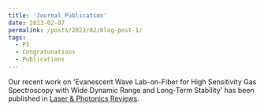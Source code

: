 ```yaml
---
title: 'Journal Publication'
date: 2023-02-07
permalink: /posts/2023/02/blog-post-1/
tags:
  - PI
  - Congratunations
  - Publications
---
```


Our recent work on 'Evanescent Wave Lab-on-Fiber for High Sensitivity Gas Spectroscopy with Wide Dynamic Range and Long-Term Stability' has been published in [Laser & Photonics Reviews](https://onlinelibrary.wiley.com/doi/10.1002/lpor.202200972).
